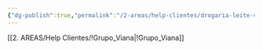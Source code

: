```yaml
---
{"dg-publish":true,"permalink":"/2-areas/help-clientes/drogaria-leite-viana/","dgPassFrontmatter":true,"created":"2025-09-26T12:34:19.122-03:00","updated":"2025-09-26T12:34:58.894-03:00"}
---
```


[[2. AREAS/Help Clientes/!Grupo_Viana\|!Grupo_Viana]]